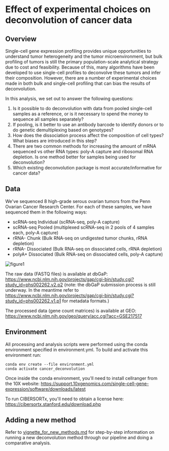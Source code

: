 # Effect of experimental choices on deconvolution of cancer data

## Overview

Single-cell gene expression profiling provides unique opportunities to understand tumor heterogeneity and the tumor microenvironment, but bulk profiling of tumors is still the primary population-scale analytical strategy due to cost and feasibility. Because of this, many algorithms have been developed to use single-cell profiles to deconvolve these tumors and infer their composition. However, there are a number of experimental choices made in both bulk and single-cell profiling that can bias the results of deconvolution.

In this analysis, we set out to answer the following questions:
1. Is it possible to do deconvolution with data from pooled single-cell samples as a reference, or is it necessary to spend the money to sequence all samples separately?
2. If pooling, is it better to use an antibody barcode to identify donors or to do genetic demultiplexing based on genotypes?
3. How does the dissociation process affect the composition of cell types? What biases are introduced in this step?
4. There are two common methods for increasing the amount of mRNA sequenced vs other RNA types: poly-A capture and ribosomal RNA depletion. Is one method better for samples being used for deconvolution?
5. Which existing deconvolution package is most accurate/informative for cancer data?

## Data

We've sequenced 8 high-grade serous ovarian tumors from the Penn Ovarian Cancer Research Center. For each of these samples, we have sequenced them in the following ways:
- scRNA-seq Individual (scRNA-seq, poly-A capture)
- scRNA-seq Pooled (multiplexed scRNA-seq in 2 pools of 4 samples each, poly-A capture)
- rRNA- Chunk (Bulk RNA-seq on undigested tumor chunks, rRNA depletion)
- rRNA- Dissociated (Bulk RNA-seq on dissociated cells, rRNA depletion)
- polyA+ Dissociated (Bulk RNA-seq on dissociated cells, poly-A capture)

![figure1](https://user-images.githubusercontent.com/14189222/204383085-a68437e1-33b6-42e2-a4e6-09da99040a7d.png)

The raw data (FASTQ files) is available at dbGaP: https://www.ncbi.nlm.nih.gov/projects/gap/cgi-bin/study.cgi?study_id=phs002262.v2.p2 (note: the dbGaP submission process is still underway. In the meantime refer to https://www.ncbi.nlm.nih.gov/projects/gap/cgi-bin/study.cgi?study_id=phs002262.v1.p1 for metadata formats.)

The processed data (gene count matrices) is available at GEO: https://www.ncbi.nlm.nih.gov/geo/query/acc.cgi?acc=GSE217517

## Environment

All processing and analysis scripts were performed using the conda environment specified in environment.yml. To build and activate this environment run:

```
conda env create --file environment.yml
conda activate cancer_deconvolution
```

Once inside the conda environment, you'll need to install cellranger from the 10X website: https://support.10xgenomics.com/single-cell-gene-expression/software/downloads/latest

To run CIBERSORTx, you'll need to obtain a license here: https://cibersortx.stanford.edu/download.php

## Adding a new method

Refer to [vignette_for_new_methods.md](https://github.com/greenelab/deconvolution_pilot/blob/main/vignette_for_new_methods.md) for step-by-step information on running a new deconvolution method through our pipeline and doing a comparative analysis.
